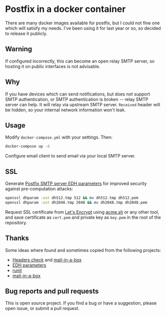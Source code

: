 # Postfix in a docker container

There are many docker images available for postfix, but I could not fine one which will satisfy my needs. I've been using it for last year or so, so decided to release it publicly.

## Warning

If configured incorrectly, this can become an open relay SMTP server, so hosting it on public interfaces is not advisable.

## Why

If you have devices which can send notifications, but does not support SMTP authentication, or SMTP authentication is broken -- relay SMTP server can help. It will relay via upstream SMTP server. `Received` header will be hidden, so your internal network information won't leak.

## Usage

Modify `docker-compose.yml` with your settings. Then:

```sh
docker-compose up -d
```

Configure email client to send email via your local SMTP server.

## SSL

Generate [Postfix SMTP server EDH parameters][5] for improved security against pre-computation attacks:

```sh
openssl dhparam -out dh512.tmp 512 && mv dh512.tmp dh512.pem
openssl dhparam -out dh2048.tmp 2048 && mv dh2048.tmp dh2048.pem
```

Request SSL certificate from [Let's Encrypt][1] using [acme.sh][2] or any other tool, and save certificate as `cert.pem` and private key as `key.pem` in the root of the repository.

## Thanks

Some ideas where found and sometimes copied from the following projects:

* [Headers check][3] and [mail-in-a-box][4]
* [EDH parameters][5]
* [runit][6]
* [mail-in-a-box][4]

## Bug reports and pull requests

This is open source project. If you find a bug or have a suggestion, please open issue, or submit a pull request.

[1]: https://letsencrypt.org
[2]: https://github.com/Neilpang/acme.sh
[3]: https://major.io/2013/04/14/remove-sensitive-information-from-email-headers-with-postfix/
[4]: https://github.com/mail-in-a-box/mailinabox/blob/master/conf/postfix_outgoing_mail_header_filters
[5]: http://www.postfix.org/FORWARD_SECRECY_README.html
[6]: https://github.com/jessfraz/dockerfiles/blob/master/postfix/service/postfix/run
